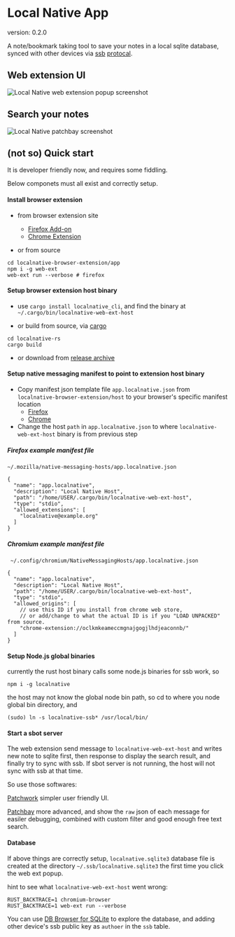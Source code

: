 # Local Native App
version: 0.2.0

A note/bookmark taking tool to save your notes in a local sqlite database, synced with other devices via [ssb](https://ssbc.github.io/secure-scuttlebutt/) [protocal](https://ssbc.github.io/scuttlebutt-protocol-guide/).

## Web extension UI
![Local Native web extension popup screenshot](/img/localnative-web-ext-popup.png)

## Search your notes
![Local Native patchbay screenshot](/img/localnative-ssb-patchbay.png)

## (not so) Quick start
It is developer friendly now, and requires some fiddling.

Below componets must all exist and correctly setup.

#### Install browser extension
- from browser extension site
  - [Firefox Add-on](https://addons.mozilla.org/addon/localnative/)
  - [Chrome Extension](https://chrome.google.com/webstore/detail/local-native/oclkmkeameccmgnajgogjlhdjeaconnb)

- or from source
```
cd localnative-browser-extension/app
npm i -g web-ext
web-ext run --verbose # firefox
```

#### Setup browser extension host binary
- use `cargo install localnative_cli`, and find the binary at `~/.cargo/bin/localnative-web-ext-host`

- or build from source, via [cargo](https://doc.rust-lang.org/cargo/getting-started/installation.html)
```
cd localnative-rs
cargo build
```
- or download from [release archive](https://localnative.app/release.html)

#### Setup native messaging manifest to point to extension host binary
- Copy manifest json template file `app.localnative.json` from `localnative-browser-extension/host` to your browser's specific manifest location
    - [Firefox](https://developer.mozilla.org/en-US/Add-ons/WebExtensions/Native_manifests#Manifest_location)
    - [Chrome](https://developer.chrome.com/extensions/nativeMessaging#native-messaging-host-location)
- Change the host `path` in `app.localnative.json` to where `localnative-web-ext-host` binary is from previous step

##### Firefox example manifest file
`~/.mozilla/native-messaging-hosts/app.localnative.json`
```
{
  "name": "app.localnative",
  "description": "Local Native Host",
  "path": "/home/USER/.cargo/bin/localnative-web-ext-host",
  "type": "stdio",
  "allowed_extensions": [
    "localnative@example.org"
  ]
}
```

##### Chromium example manifest file
` ~/.config/chromium/NativeMessagingHosts/app.localnative.json`
```
{
  "name": "app.localnative",
  "description": "Local Native Host",
  "path": "/home/USER/.cargo/bin/localnative-web-ext-host",
  "type": "stdio",
  "allowed_origins": [
    // use this ID if you install from chrome web store,
    // or add/change to what the actual ID is if you "LOAD UNPACKED" from source.
    "chrome-extension://oclkmkeameccmgnajgogjlhdjeaconnb/"
  ]
}
```


#### Setup Node.js global binaries
currently the rust host binary calls some node.js binaries for ssb work, so

```
npm i -g localnative
```
the host may not know the global node bin path, so cd to where you node global bin directory, and
```
(sudo) ln -s localnative-ssb* /usr/local/bin/
```


#### Start a sbot server
The web extension send message to `localnative-web-ext-host` and writes new note to sqlite first, then response to display the search result, and finally try to sync with ssb. If sbot server is not running, the host will not sync with ssb at that time.

So use those softwares:

[Patchwork](https://github.com/ssbc/patchwork/releases) simpler user friendly UI.

[Patchbay](https://github.com/ssbc/patchbay/releases) more advanced, and show the `raw` json of each message for easiler debugging, combined with custom filter and good enough free text search.

#### Database

If above things are correctly setup, `localnative.sqlite3` database file is created at the directory `~/.ssb/localnative.sqlite3` the first time you click the web ext popup.

hint to see what `localnative-web-ext-host` went wrong:
```
RUST_BACKTRACE=1 chromium-browser
RUST_BACKTRACE=1 web-ext run --verbose
```

You can use [DB Browser for SQLite](http://sqlitebrowser.org/) to explore the database, and adding other device's ssb public key as `authoer` in the `ssb` table.


